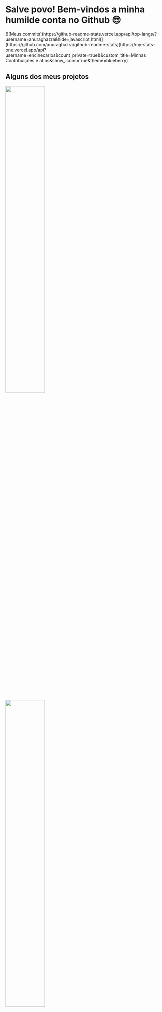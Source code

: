 # Salve povo! Bem-vindos a minha humilde conta no Github 😎

<div>
[![Meus commits](https://github-readme-stats.vercel.app/api/top-langs/?username=anuraghazra&hide=javascript,html)](https://github.com/anuraghazra/github-readme-stats](https://my-stats-one.vercel.app/api?username=encinecarlos&count_private=true&&custom_title=Minhas Contribuições e afins&show_icons=true&theme=blueberry)
</duv>
 

## Alguns dos meus projetos
  <div>
    <img height="50%" src="https://my-stats-one.vercel.app/api/pin?username=encinecarlos&repo=avanade-SubTCSE-projeto&theme=blueberry">
    <img height="50%" src="https://my-stats-one.vercel.app/api/pin?username=encinecarlos&repo=WeatherToEmail&theme=blueberry">
  </div>  
